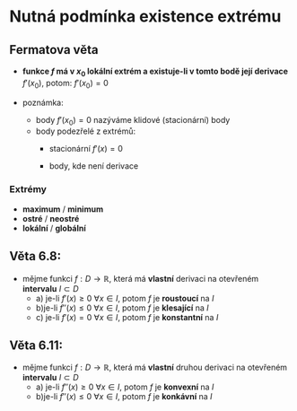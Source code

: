 # Nutná podmínka existence extrému
## Fermatova věta
- **funkce $f$ má v $x_0$ lokální extrém a existuje-li v tomto bodě její derivace** $f'(x_0)$, potom: $f'(x_0) = 0$

- poznámka:
    - body $f'(x_0)=0$ nazýváme klidové (stacionární) body
    - body podezřelé z extrémů:
        - stacionární $f'(x)=0$

        - body, kde není derivace

### Extrémy
- **maximum** / **minimum**
- **ostré** / **neostré**
- **lokální** / **globální**

## Věta 6.8:
- mějme funkci $f: D \rightarrow \mathbb R$, která má **vlastní** derivaci na otevřeném **intervalu** $I \subset D$
    - a) je-li $f'(x) \geq 0 \ \forall x \in I$, potom $f$ je **roustoucí** na $I$
    - b)je-li $f''(x) \leq 0 \ \forall x \in I$, potom $f$ je **klesající** na $I$
    - c) je-li $f'(x) = 0 \ \forall x \in I$, potom $f$ je **konstantní** na $I$

## Věta 6.11:
- mějme funkci $f: D \rightarrow \mathbb R$, která má **vlastní** druhou derivaci na otevřeném **intervalu** $I \subset D$
    - a) je-li $f''(x) \geq 0 \ \forall x \in I$, potom $f$ je **konvexní** na $I$
    - b)je-li $f''(x) \leq 0 \ \forall x \in I$, potom $f$ je **konkávní** na $I$

